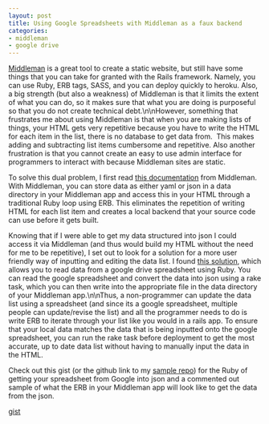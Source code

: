 ```yaml
---
layout: post
title: Using Google Spreadsheets with Middleman as a faux backend
categories:
- middleman
- google drive
---
```


[Middleman](http://middlemanapp.com/) is a great tool to create a static website, but still have some things that you can take for granted with the Rails framework. Namely, you can use Ruby, ERB tags, SASS, and you can deploy quickly to heroku. Also, a big strength (but also a weakness) of Middleman is that it limits the extent of what you can do, so it makes sure that what you are doing is purposeful so that you do not create technical debt.\n\nHowever, something that frustrates me about using Middleman is that when you are making lists of things, your HTML gets very repetitive because you have to write the HTML for each item in the list, there is no database to get data from.  This makes adding and subtracting list items cumbersome and repetitive. Also another frustration is that you cannot create an easy to use admin interface for programmers to interact with because Middleman sites are static.

To solve this dual problem, I first read [this documentation](http://middlemanapp.com/advanced/local-data/) from Middleman. With Middleman, you can store data as either yaml or json in a data directory in your Middleman app and access this in your HTML through a traditional Ruby loop using ERB. This eliminates the repetition of writing HTML for each list item and creates a local backend that your source code can use before it gets built.

Knowing that if I were able to get my data structured into json I could access it via Middleman (and thus would build my HTML without the need for me to be repetitive), I set out to look for a solution for a more user friendly way of inputting and editing the data list. I found [this solution](https://github.com/gimite/google-drive-ruby), which allows you to read data from a google drive spreadsheet using Ruby. You can read the google spreadsheet and convert the data into json using a rake task, which you can then write into the appropriate file in the data directory of your Middleman app.\n\nThus, a non-programmer can update the data list using a spreadsheet (and since its a google spreadsheet, multiple people can update/revise the list) and all the programmer needs to do is write ERB to iterate through your list like you would in a rails app. To ensure that your local data matches the data that is being inputted onto the google spreadsheet, you can run the rake task before deployment to get the most accurate, up to date data list without having to manually input the data in the HTML.

Check out this gist (or the github link to my [sample repo](https://github.com/landonmarder/google_drive_ruby)) for the Ruby of getting your spreadsheet from Google into json and a commented out sample of what the ERB in your Middleman app will look like to get the data from the json.

[gist](https://gist.github.com/landonmarder/9714032)
